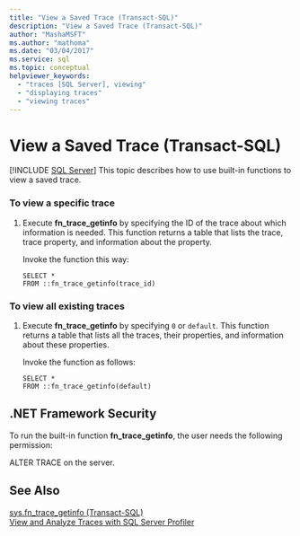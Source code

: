 ```yaml
---
title: "View a Saved Trace (Transact-SQL)"
description: "View a Saved Trace (Transact-SQL)"
author: "MashaMSFT"
ms.author: "mathoma"
ms.date: "03/04/2017"
ms.service: sql
ms.topic: conceptual
helpviewer_keywords:
  - "traces [SQL Server], viewing"
  - "displaying traces"
  - "viewing traces"
---
```

# View a Saved Trace (Transact-SQL)
 [!INCLUDE [SQL Server](../../includes/applies-to-version/sqlserver.md)]
  This topic describes how to use built-in functions to view a saved trace.  
  
### To view a specific trace  
  
1.  Execute **fn_trace_getinfo** by specifying the ID of the trace about which information is needed. This function returns a table that lists the trace, trace property, and information about the property.  

     Invoke the function this way:  
  
    ```  
    SELECT *  
    FROM ::fn_trace_getinfo(trace_id)  
    ```  
  
### To view all existing traces  
  
1.  Execute **fn_trace_getinfo** by specifying `0` or `default`. This function returns a table that lists all the traces, their properties, and information about these properties.  
  
     Invoke the function as follows:  
  
    ```  
    SELECT *  
    FROM ::fn_trace_getinfo(default)  
    ```  
  
## .NET Framework Security  
 To run the built-in function **fn_trace_getinfo**, the user needs the following permission:  
  
 ALTER TRACE on the server.  
  
## See Also  
 [sys.fn_trace_getinfo &#40;Transact-SQL&#41;](../../relational-databases/system-functions/sys-fn-trace-getinfo-transact-sql.md)   
 [View and Analyze Traces with SQL Server Profiler](../../tools/sql-server-profiler/view-and-analyze-traces-with-sql-server-profiler.md)  
  
  
